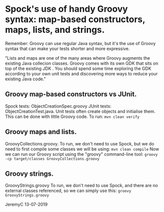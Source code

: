 # Spock's use of handy Groovy syntax: map-based constructors, maps, lists, and strings.

Remember: Groovy can use regular Java syntax, but it's the use of Groovy syntax that can
          make your tests shorter and more expressive.

"Lists and maps are one of the many areas where Groovy augments the existing Java collecion classes.
 Groovy comes with its own GDK that sits on top of the existing JDK . You should spend some time 
 exploring the GDK according to your own unit tests and discovering more ways to reduce your 
 existing Java code."


## Groovy map-based constructors vs JUnit.
Spock tests: ObjectCreationSpec.groovy
JUnit tests: ObjectCreationTest.java.
Unit tests often create objects and initialise them. This can be done with little Groovy code.
To run:
`mvn clean verify`


## Groovy maps and lists.
GroovyCollections.groovy.
To run, we don't need to use Spock, but we do need to first compile some classes we will be using:
`mvn clean compile`
Now we can run our Groovy script using the "groovy" command-line tool:
`groovy -cp target/classes GroovyCollections.groovy`


## Groovy strings. 
GroovyStrings.groovy
To run, we don't need to use Spock, and there are no external classes referenced, so we can simply use this:
`groovy GroovyStrings.groovy`


JeremyC 13-07-2019
